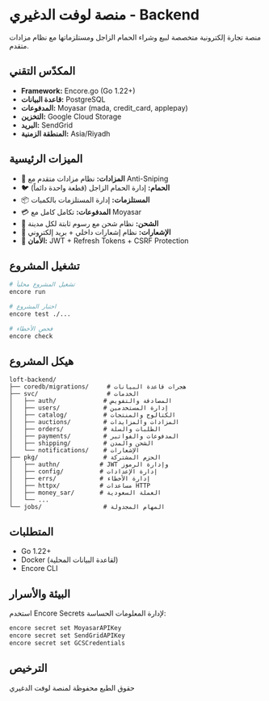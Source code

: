# منصة لوفت الدغيري - Backend

منصة تجارة إلكترونية متخصصة لبيع وشراء الحمام الزاجل ومستلزماتها مع نظام مزادات متقدم.

## المكدّس التقني

- **Framework:** Encore.go (Go 1.22+)
- **قاعدة البيانات:** PostgreSQL
- **المدفوعات:** Moyasar (mada, credit_card, applepay)
- **التخزين:** Google Cloud Storage
- **البريد:** SendGrid
- **المنطقة الزمنية:** Asia/Riyadh

## الميزات الرئيسية

- 🏺 **المزادات:** نظام مزادات متقدم مع Anti-Sniping
- 🐦 **الحمام:** إدارة الحمام الزاجل (قطعة واحدة دائماً)
- 📦 **المستلزمات:** إدارة المستلزمات بالكميات
- 💳 **المدفوعات:** تكامل كامل مع Moyasar
- 🚚 **الشحن:** نظام شحن مع رسوم ثابتة لكل مدينة
- 📧 **الإشعارات:** نظام إشعارات داخلي + بريد إلكتروني
- 🔐 **الأمان:** JWT + Refresh Tokens + CSRF Protection

## تشغيل المشروع

```bash
# تشغيل المشروع محلياً
encore run

# اختبار المشروع
encore test ./...

# فحص الأخطاء
encore check
```

## هيكل المشروع

```
loft-backend/
├── coredb/migrations/     # هجرات قاعدة البيانات
├── svc/                   # الخدمات
│   ├── auth/             # المصادقة والتفويض
│   ├── users/            # إدارة المستخدمين
│   ├── catalog/          # الكتالوج والمنتجات
│   ├── auctions/         # المزادات والمزايدات
│   ├── orders/           # الطلبات والسلة
│   ├── payments/         # المدفوعات والفواتير
│   ├── shipping/         # الشحن والمدن
│   └── notifications/    # الإشعارات
├── pkg/                  # الحزم المشتركة
│   ├── authn/           # JWT وإدارة الرموز
│   ├── config/          # إدارة الإعدادات
│   ├── errs/            # إدارة الأخطاء
│   ├── httpx/           # مساعدات HTTP
│   ├── money_sar/       # العملة السعودية
│   └── ...
└── jobs/                 # المهام المجدولة
```

## المتطلبات

- Go 1.22+
- Docker (لقاعدة البيانات المحلية)
- Encore CLI

## البيئة والأسرار

استخدم Encore Secrets لإدارة المعلومات الحساسة:

```bash
encore secret set MoyasarAPIKey
encore secret set SendGridAPIKey
encore secret set GCSCredentials
```

## الترخيص

حقوق الطبع محفوظة لمنصة لوفت الدغيري
